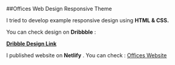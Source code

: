 ##Offices Web Design Responsive Theme

I tried to develop example responsive design using **HTML & CSS.**

You can check design on **Dribbble** :

**[Dribble Design Link](https://dribbble.com/shots/5899057-Drifter-Basic-Start-up-Home-Page/attachments)**

I published website on **Netlify** . You can check : [Offices Website](https://jovial-mestorf-41225e.netlify.app/)
